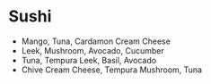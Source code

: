 # Sushi

* Mango, Tuna, Cardamon Cream Cheese
* Leek, Mushroom, Avocado, Cucumber
* Tuna, Tempura Leek, Basil, Avocado
* Chive Cream Cheese, Tempura Mushroom, Tuna
